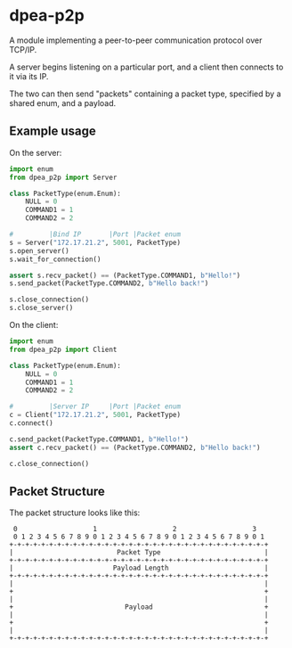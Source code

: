 # dpea-p2p

A module implementing a peer-to-peer communication protocol over TCP/IP.

A server begins listening on a particular port, and a client then connects to it via its IP.

The two can then send "packets" containing a packet type, specified by a shared enum, and a payload.

## Example usage

On the server:

```python
import enum
from dpea_p2p import Server

class PacketType(enum.Enum):
    NULL = 0
    COMMAND1 = 1
    COMMAND2 = 2

#         |Bind IP       |Port |Packet enum
s = Server("172.17.21.2", 5001, PacketType)
s.open_server()
s.wait_for_connection()

assert s.recv_packet() == (PacketType.COMMAND1, b"Hello!")
s.send_packet(PacketType.COMMAND2, b"Hello back!")

s.close_connection()
s.close_server()
```

On the client:

```python
import enum
from dpea_p2p import Client

class PacketType(enum.Enum):
    NULL = 0
    COMMAND1 = 1
    COMMAND2 = 2

#         |Server IP     |Port |Packet enum
c = Client("172.17.21.2", 5001, PacketType)
c.connect()

c.send_packet(PacketType.COMMAND1, b"Hello!")
assert c.recv_packet() == (PacketType.COMMAND2, b"Hello back!")

c.close_connection()
```

## Packet Structure

The packet structure looks like this:

```
 0                   1                   2                   3
 0 1 2 3 4 5 6 7 8 9 0 1 2 3 4 5 6 7 8 9 0 1 2 3 4 5 6 7 8 9 0 1
+-+-+-+-+-+-+-+-+-+-+-+-+-+-+-+-+-+-+-+-+-+-+-+-+-+-+-+-+-+-+-+-+
|                          Packet Type                          |
+-+-+-+-+-+-+-+-+-+-+-+-+-+-+-+-+-+-+-+-+-+-+-+-+-+-+-+-+-+-+-+-+
|                         Payload Length                        |
+-+-+-+-+-+-+-+-+-+-+-+-+-+-+-+-+-+-+-+-+-+-+-+-+-+-+-+-+-+-+-+-+
|                                                               |
+                                                               +
|                                                               |
+                            Payload                            +
|                                                               |
+                                                               +
|                                                               |
+-+-+-+-+-+-+-+-+-+-+-+-+-+-+-+-+-+-+-+-+-+-+-+-+-+-+-+-+-+-+-+-+
```
